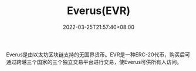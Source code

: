 ﻿---
weight: 
title: "Everus(EVR)"
description: "Everus是由以太坊区块链支持的无国界货币"
date: 2022-03-25T21:57:40+08:00
lastmod: 2022-03-25T16:45:40+08:00
draft: false
authors: ["Metabd"]
featuredImage: "everusevr.webp"
link: ""
tags: ["数字代币","Everus(EVR)"]
categories: ["navigation"]
navigation: ["数字代币"]
lightgallery: true
toc: true
pinned: false
recommend: false
recommend1: false
---
Everus是由以太坊区块链支持的无国界货币。EVR是一种ERC-20代币，购买后可通过跨越三个国家的三个独立交易平台进行交易，使Everus可供所有人访问。
